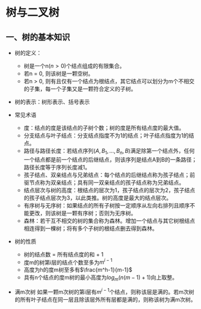 # 树与二叉树

## 一、树的基本知识

- 树的定义：
    * 树是一个n($n \gt 0$)个结点组成的有限集合。
    * 若n = 0, 则该树是一颗空树。
    * 若n > 0, 则有且仅有一个结点为根结点，其它结点可以划分为m个不相交的子集，每一个子集又是一颗符合定义的子树。

- 树的表示：树形表示、括号表示
- 常见术语
    * 度：结点的度是该结点的子树个数；树的度是所有结点度的最大值。
    * 分支结点与叶子结点：分支结点指度不为1的结点；叶子结点指度为1的结点。
    * 路径与路径长度：若结点序列$(A, B_1 ,..., B_n, B)$满足除第一个结点外，任何一个结点都是前一个结点的后继结点，则该序列是结点A到B的一条路径；路径长度等于序列长度减1。
    * 孩子结点、双亲结点与兄弟结点：每个结点的后继结点称为孩子结点；前驱节点称为双亲结点；具有同一双亲结点的孩子结点称为兄弟结点。
    * 结点层次与树的高度：根结点的层次为1，孩子结点的层次为2，孩子结点的孩子结点层次为3，以此类推。树的高度是最大的结点层次。
    * 有序树与无序树：如果结点的所有子树按一定顺序从左向右排列且顺序不能更改，则该树是一颗有序树；否则为无序树。
    * 森林：若干互不相交的树的集合称为森林。增加一个结点与其它树根结点相连得到一棵树；将有多个子树的根结点删去得到森林。
- 树的性质
    * 树的结点数 = 所有结点度的和 + 1
    * 度m的树第i层的结点个数至多为$m^{i-1}$
    * 高度为h的度m树至多有$\frac{m^h-1}{m-1}$
    * 具有n个结点的度m树的最小高度为$log_m(n(m-1)+1)$向上取整。
- 满m次树
    如果一颗m次树的第i层有$m^{i-1}$个结点，则称该层是满的。若m次树的所有叶子结点在同一层且除该层外所有层都是满的，则称该树为满m次树。